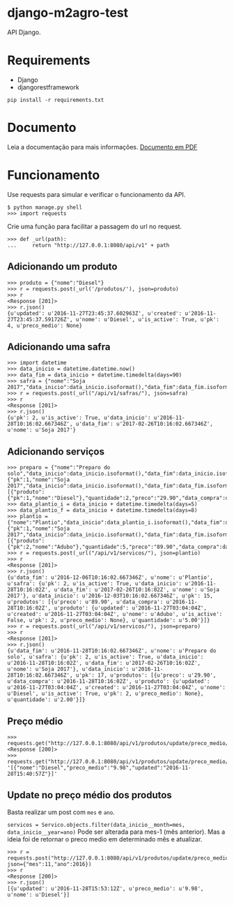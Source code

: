 # django-m2agro-test
API Django.

# Requirements
- Django
- djangorestframework

``` pip install -r requirements.txt ```

# Documento
Leia a documentação para mais informações. [Documento em PDF](https://github.com/2bec/django-m2agro-test/blob/master/M2Agro-DjangoRESTAPI.pdf)

# Funcionamento
Use requests para simular e verificar o funcionamento da API.

```
$ python manage.py shell
>>> import requests
```

Crie uma função para facilitar a passagem do url no request.

```
>>> def _url(path):
...     return "http://127.0.0.1:8080/api/v1" + path
```

## Adicionando um produto
```
>>> produto = {"nome":"Diesel"}
>>> r = requests.post(_url('/produtos/'), json=produto)
>>> r
<Response [201]>
>>> r.json()
{u'updated': u'2016-11-27T23:45:37.602963Z', u'created': u'2016-11-27T23:45:37.591726Z', u'nome': u'Diesel', u'is_active': True, u'pk': 4, u'preco_medio': None}
```

## Adicionando uma safra
```
>>> import datetime
>>> data_inicio = datetime.datetime.now()
>>> data_fim = data_inicio + datetime.timedelta(days=90)
>>> safra = {"nome":"Soja 2017","data_inicio":data_inicio.isoformat(),"data_fim":data_fim.isoformat()}
>>> r = requests.post(_url("/api/v1/safras/"), json=safra)
>>> r
<Response [201]>
>>> r.json()
{u'pk': 2, u'is_active': True, u'data_inicio': u'2016-11-28T10:16:02.667346Z', u'data_fim': u'2017-02-26T10:16:02.667346Z', u'nome': u'Soja 2017'}
```

## Adicionando serviços
```
>>> preparo = {"nome":"Preparo do solo","data_inicio":data_inicio.isoformat(),"data_fim":data_inicio.isoformat(),"safra":{"pk":1,"nome":"Soja 2017","data_inicio":data_inicio.isoformat(),"data_fim":data_fim.isoformat()},"produtos":[{"produto":{"pk":1,"nome":"Diesel"},"quantidade":2,"preco":"29.90","data_compra":data_inicio.isoformat()}]}
>>> data_plantio_i = data_inicio + datetime.timedelta(days=5)
>>> data_plantio_f = data_inicio + datetime.timedelta(days=8)
>>> plantio = {"nome":"Plantio","data_inicio":data_plantio_i.isoformat(),"data_fim":data_plantio_f.isoformat(),"safra":{"pk":1,"nome":"Soja 2017","data_inicio":data_inicio.isoformat(),"data_fim":data_fim.isoformat()},"produtos":[{"produto":{"pk":2,"nome":"Adubo"},"quantidade":5,"preco":"89.90","data_compra":data_inicio.isoformat()}]}
>>> r = requests.post(_url("/api/v1/servicos/"), json=plantio)
>>> r
<Response [201]>
>>> r.json()
{u'data_fim': u'2016-12-06T10:16:02.667346Z', u'nome': u'Plantio', u'safra': {u'pk': 2, u'is_active': True, u'data_inicio': u'2016-11-28T10:16:02Z', u'data_fim': u'2017-02-26T10:16:02Z', u'nome': u'Soja 2017'}, u'data_inicio': u'2016-12-03T10:16:02.667346Z', u'pk': 15, u'produtos': [{u'preco': u'89.90', u'data_compra': u'2016-11-28T10:16:02Z', u'produto': {u'updated': u'2016-11-27T03:04:04Z', u'created': u'2016-11-27T03:04:04Z', u'nome': u'Adubo', u'is_active': False, u'pk': 2, u'preco_medio': None}, u'quantidade': u'5.00'}]}
>>> r = requests.post(_url("/api/v1/servicos/"), json=preparo)
>>> r
<Response [201]>
>>> r.json()
{u'data_fim': u'2016-11-28T10:16:02.667346Z', u'nome': u'Preparo do solo', u'safra': {u'pk': 2, u'is_active': True, u'data_inicio': u'2016-11-28T10:16:02Z', u'data_fim': u'2017-02-26T10:16:02Z', u'nome': u'Soja 2017'}, u'data_inicio': u'2016-11-28T10:16:02.667346Z', u'pk': 17, u'produtos': [{u'preco': u'29.90', u'data_compra': u'2016-11-28T10:16:02Z', u'produto': {u'updated': u'2016-11-27T03:04:04Z', u'created': u'2016-11-27T03:04:04Z', u'nome': u'Diesel', u'is_active': True, u'pk': 2, u'preco_medio': None}, u'quantidade': u'2.00'}]}
```

## Preço médio
```
>>> requests.get("http://127.0.0.1:8080/api/v1/produtos/update/preco_medio/")
<Response [200]>
>>> requests.get("http://127.0.0.1:8080/api/v1/produtos/update/preco_medio/").content
'[{"nome":"Diesel","preco_medio":"9.98","updated":"2016-11-28T15:40:57Z"}]'
```

## Update no preço médio dos produtos
Basta realizar um post com ``` mes ``` e ``` ano ```.

``` servicos = Servico.objects.filter(data_inicio__month=mes, data_inicio__year=ano) ```
Pode ser alterada para mes-1 (mês anterior). Mas a ideia foi de retornar o preco medio em determinado mês e atualizar.
```
>>> r = requests.post("http://127.0.0.1:8080/api/v1/produtos/update/preco_medio/", json={"mes":11,"ano":2016})
>>> r
<Response [200]>
>>> r.json()
[{u'updated': u'2016-11-28T15:53:12Z', u'preco_medio': u'9.98', u'nome': u'Diesel'}]
```